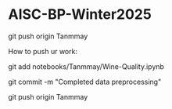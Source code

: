 # AISC-BP-Winter2025

git push origin Tanmmay

How to push ur work: 

git add notebooks/Tanmmay/Wine-Quality.ipynb 

git commit -m "Completed data preprocessing"

git push origin Tanmmay



